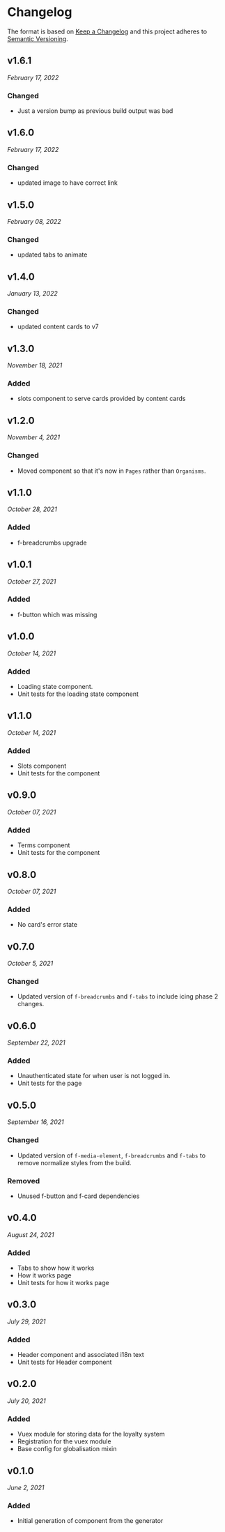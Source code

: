 # Changelog

The format is based on [Keep a Changelog](http://keepachangelog.com/en/1.0.0/)
and this project adheres to [Semantic Versioning](http://semver.org/spec/v2.0.0.html).


v1.6.1
------------------------------
*February 17, 2022*

### Changed
- Just a version bump as previous build output was bad


v1.6.0
------------------------------
*February 17, 2022*

### Changed
- updated image to have correct link


v1.5.0
------------------------------
*February 08, 2022*

### Changed
- updated tabs to animate


v1.4.0
------------------------------
*January 13, 2022*

### Changed
- updated content cards to v7


v1.3.0
------------------------------
*November 18, 2021*

### Added
- slots component to serve cards provided by content cards


v1.2.0
------------------------------
*November 4, 2021*

### Changed
- Moved component so that it's now in `Pages` rather than `Organisms`.


v1.1.0
------------------------------
*October 28, 2021*

### Added
- f-breadcrumbs upgrade


v1.0.1
------------------------------
*October 27, 2021*

### Added
- f-button which was missing


v1.0.0
------------------------------
*October 14, 2021*

### Added
- Loading state component.
- Unit tests for the loading state component


v1.1.0
------------------------------
*October 14, 2021*

### Added
- Slots component
- Unit tests for the component


v0.9.0
------------------------------
*October 07, 2021*

### Added
- Terms component
- Unit tests for the component


v0.8.0
------------------------------
*October 07, 2021*

### Added
- No card's error state


v0.7.0
------------------------------
*October 5, 2021*

### Changed
- Updated version of `f-breadcrumbs` and `f-tabs` to include icing phase 2 changes.


v0.6.0
------------------------------
*September 22, 2021*

### Added
- Unauthenticated state for when user is not logged in.
- Unit tests for the page


v0.5.0
------------------------------
*September 16, 2021*

### Changed
- Updated version of `f-media-element`, `f-breadcrumbs` and `f-tabs` to remove normalize styles from the build.

### Removed
- Unused f-button and f-card dependencies


v0.4.0
------------------------------
*August 24, 2021*

### Added
- Tabs to show how it works
- How it works page
- Unit tests for how it works page


v0.3.0
------------------------------
*July 29, 2021*

### Added
- Header component and associated i18n text
- Unit tests for Header component


v0.2.0
------------------------------
*July 20, 2021*

### Added
- Vuex module for storing data for the loyalty system
- Registration for the vuex module
- Base config for globalisation mixin


v0.1.0
------------------------------
*June 2, 2021*

### Added
- Initial generation of component from the generator
